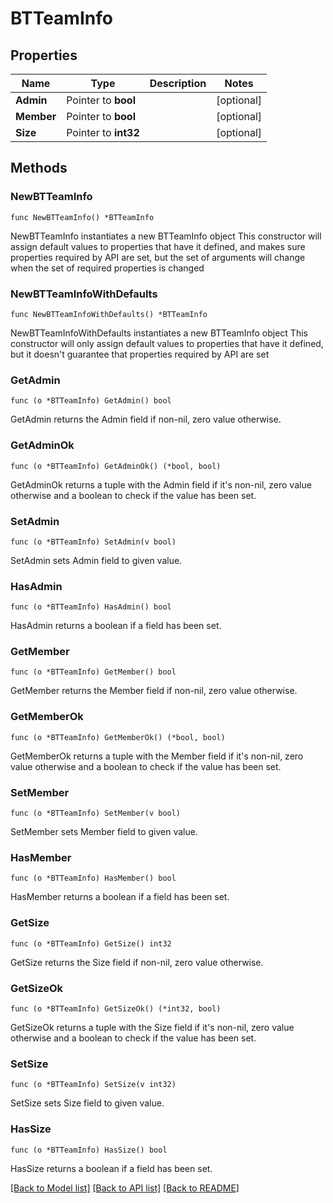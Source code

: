 # BTTeamInfo

## Properties

Name | Type | Description | Notes
------------ | ------------- | ------------- | -------------
**Admin** | Pointer to **bool** |  | [optional] 
**Member** | Pointer to **bool** |  | [optional] 
**Size** | Pointer to **int32** |  | [optional] 

## Methods

### NewBTTeamInfo

`func NewBTTeamInfo() *BTTeamInfo`

NewBTTeamInfo instantiates a new BTTeamInfo object
This constructor will assign default values to properties that have it defined,
and makes sure properties required by API are set, but the set of arguments
will change when the set of required properties is changed

### NewBTTeamInfoWithDefaults

`func NewBTTeamInfoWithDefaults() *BTTeamInfo`

NewBTTeamInfoWithDefaults instantiates a new BTTeamInfo object
This constructor will only assign default values to properties that have it defined,
but it doesn't guarantee that properties required by API are set

### GetAdmin

`func (o *BTTeamInfo) GetAdmin() bool`

GetAdmin returns the Admin field if non-nil, zero value otherwise.

### GetAdminOk

`func (o *BTTeamInfo) GetAdminOk() (*bool, bool)`

GetAdminOk returns a tuple with the Admin field if it's non-nil, zero value otherwise
and a boolean to check if the value has been set.

### SetAdmin

`func (o *BTTeamInfo) SetAdmin(v bool)`

SetAdmin sets Admin field to given value.

### HasAdmin

`func (o *BTTeamInfo) HasAdmin() bool`

HasAdmin returns a boolean if a field has been set.

### GetMember

`func (o *BTTeamInfo) GetMember() bool`

GetMember returns the Member field if non-nil, zero value otherwise.

### GetMemberOk

`func (o *BTTeamInfo) GetMemberOk() (*bool, bool)`

GetMemberOk returns a tuple with the Member field if it's non-nil, zero value otherwise
and a boolean to check if the value has been set.

### SetMember

`func (o *BTTeamInfo) SetMember(v bool)`

SetMember sets Member field to given value.

### HasMember

`func (o *BTTeamInfo) HasMember() bool`

HasMember returns a boolean if a field has been set.

### GetSize

`func (o *BTTeamInfo) GetSize() int32`

GetSize returns the Size field if non-nil, zero value otherwise.

### GetSizeOk

`func (o *BTTeamInfo) GetSizeOk() (*int32, bool)`

GetSizeOk returns a tuple with the Size field if it's non-nil, zero value otherwise
and a boolean to check if the value has been set.

### SetSize

`func (o *BTTeamInfo) SetSize(v int32)`

SetSize sets Size field to given value.

### HasSize

`func (o *BTTeamInfo) HasSize() bool`

HasSize returns a boolean if a field has been set.


[[Back to Model list]](../README.md#documentation-for-models) [[Back to API list]](../README.md#documentation-for-api-endpoints) [[Back to README]](../README.md)


